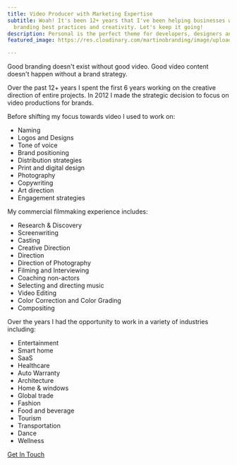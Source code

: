 ```yaml
---
title: Video Producer with Marketing Expertise
subtitle: Woah! It's been 12+ years that I've been helping businesses with a mix of
  branding best practices and creativity. Let's keep it going!
description: Personal is the perfect theme for developers, designers and other creatives.
featured_image: https://res.cloudinary.com/martinobranding/image/upload/v1555965383/adrianomartinocom/Adriano_Martino_Video_Marketing_rgg8m2.jpg

---
```

Good branding doesn't exist without good video. Good video content doesn't happen without a brand strategy.

Over the past 12+ years I spent the first 6 years working on the creative direction of entire projects. In 2012 I made the strategic decision to focus on video productions for brands.

Before shifting my focus towards video I used to work on:

* Naming
* Logos and Designs
* Tone of voice
* Brand positioning
* Distribution strategies
* Print and digital design
* Photography
* Copywriting
* Art direction
* Engagement strategies

My commercial filmmaking experience includes:

* Research & Discovery
* Screenwriting
* Casting
* Creative Direction
* Direction
* Direction of Photography
* Filming and Interviewing
* Coaching non-actors
* Selecting and directing music
* Video Editing
* Color Correction and Color Grading
* Compositing

Over the years I had the opportunity to work in a variety of industries including:

* Entertainment
* Smart home
* SaaS
* Healthcare
* Auto Warranty
* Architecture
* Home & windows
* Global trade
* Fashion
* Food and beverage
* Tourism
* Transportation
* Dance
* Wellness

<a href="/contact" class="button button--large">Get In Touch</a>